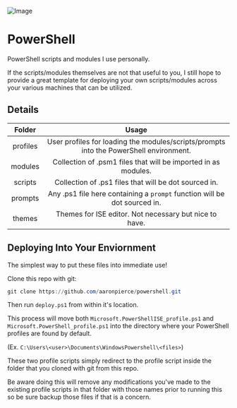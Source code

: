 ![Image](https://upload.wikimedia.org/wikipedia/commons/2/2f/PowerShell_5.0_icon.png)

  

# PowerShell

  

PowerShell scripts and modules I use personally. 

If the scripts/modules themselves are not that useful to you, I still hope to provide a great template for deploying your own scripts/modules across your various machines that can be utilized.
  

## Details

 

|Folder |Usage   |
|:-:|:-:|
| profiles  | 	User profiles for loading the modules/scripts/prompts into the PowerShell environment.  |
| modules  	|	Collection of .psm1 files that will be imported in as modules. |
| scripts   |   Collection of .ps1 files that will be dot sourced in. |
| prompts   |  	Any .ps1 file here containing a `prompt` function will be dot sourced in. |
| themes	|	Themes for ISE editor. Not necessary but nice to have.|
  
  

## Deploying Into Your Enviornment

  

The simplest way to put these files into immediate use!

 
Clone this repo with git: 
```powershell
git clone https://github.com/aaronpierce/powershell.git
```
Then run `deploy.ps1` from within it's location.

This process will move both  `Microsoft.PowerShellISE_profile.ps1` and `Microsoft.PowerShell_profile.ps1` into the directory where your PowerShell profiles are found by default. 

(Ex. `C:\Users\<user>\Documents\WindowsPowershell\<files>`)

These two profile scripts simply redirect to the profile script inside the folder that you cloned with git from this repo.

Be aware doing this will remove any modifications you've made to the existing profile scripts in that folder with those names prior to running this so be sure backup those files if that is a concern.
